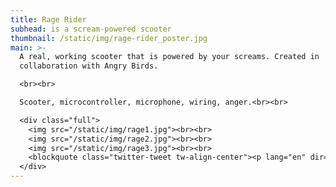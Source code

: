 ```yaml
---
title: Rage Rider
subhead: is a scream-powered scooter
thumbnail: /static/img/rage-rider_poster.jpg
main: >-
  A real, working scooter that is powered by your screams. Created in
  collaboration with Angry Birds.

  <br><br>

  Scooter, microcontroller, microphone, wiring, anger.<br><br>

  <div class="full">
    <img src="/static/img/rage1.jpg"><br><br>
    <img src="/static/img/rage2.jpg"><br><br>
    <img src="/static/img/rage3.jpg"><br><br>
    <blockquote class="twitter-tweet tw-align-center"><p lang="en" dir="ltr">To celebrate the 10th anniversary of the Angry Birds franchise, we were sent a scream-powered electric scooter (that everyone around us hated). <a href="https://t.co/kGMbqg0GWL">pic.twitter.com/kGMbqg0GWL</a></p>&mdash; IGN (@IGN) <a href="https://twitter.com/IGN/status/1194253852490502145?ref_src=twsrc%5Etfw">November 12, 2019</a></blockquote> <script async src="https://platform.twitter.com/widgets.js" charset="utf-8"></script>
  </div>
---
```

